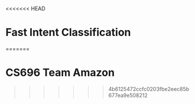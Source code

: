 <<<<<<< HEAD
# Fast Intent Classification
=======
# CS696 Team Amazon
>>>>>>> 4b6125472ccfc0203fbe2eec85b677ea9e508212
